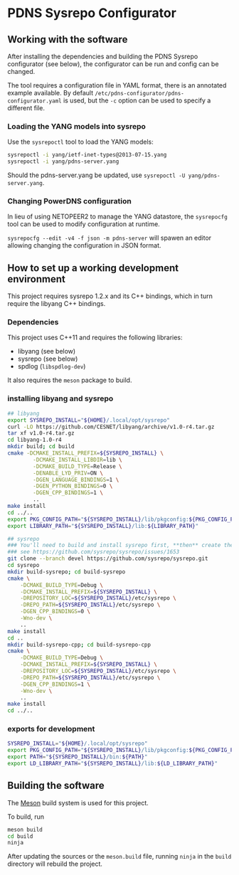 # PDNS Sysrepo Configurator

## Working with the software
After installing the dependencies and building the PDNS Sysrepo configurator (see below), the configurator can be run and config can be changed.

The tool requires a configuration file in YAML format, there is an annotated example available.
By default `/etc/pdns-configurator/pdns-configurator.yaml` is used, but the `-c` option can be used to specify a different file.

### Loading the YANG models into sysrepo
Use the `sysrepoctl` tool to load the YANG models:

```bash
sysrepoctl -i yang/ietf-inet-types@2013-07-15.yang
sysrepoctl -i yang/pdns-server.yang
```

Should the pdns-server.yang be updated, use `sysrepoctl -U yang/pdns-server.yang`.

### Changing PowerDNS configuration
In lieu of using NETOPEER2 to manage the YANG datastore, the `sysrepocfg` tool can be used to modify configuration at runtime.

`sysrepocfg --edit -v4 -f json -m pdns-server` will spawen an editor allowing changing the configuration in JSON format.

## How to set up a working development environment
This project requires sysrepo 1.2.x and its C++ bindings, which in turn require the libyang C++ bindings.

### Dependencies
This project uses C++11 and requires the following libraries:

 * libyang (see below)
 * sysrepo (see below)
 * spdlog (`libspdlog-dev`)

It also requires the `meson` package to build.

### installing libyang and sysrepo
```bash
## libyang
export SYSREPO_INSTALL="${HOME}/.local/opt/sysrepo"
curl -LO https://github.com/CESNET/libyang/archive/v1.0-r4.tar.gz
tar xf v1.0-r4.tar.gz
cd libyang-1.0-r4
mkdir build; cd build
cmake -DCMAKE_INSTALL_PREFIX=${SYSREPO_INSTALL} \
        -DCMAKE_INSTALL_LIBDIR=lib \
        -DCMAKE_BUILD_TYPE=Release \
        -DENABLE_LYD_PRIV=ON \
        -DGEN_LANGUAGE_BINDINGS=1 \
        -DGEN_PYTHON_BINDINGS=0 \
        -DGEN_CPP_BINDINGS=1 \
        ..
make install
cd ../..
export PKG_CONFIG_PATH="${SYSREPO_INSTALL}/lib/pkgconfig:${PKG_CONFIG_PATH}"
export LIBRARY_PATH="${SYSREPO_INSTALL}/lib:${LIBRARY_PATH}"

## sysrepo
### You'll need to build and install sysrepo first, **then** create the bindings
### see https://github.com/sysrepo/sysrepo/issues/1653
git clone --branch devel https://github.com/sysrepo/sysrepo.git
cd sysrepo
mkdir build-sysrepo; cd build-sysrepo
cmake \
    -DCMAKE_BUILD_TYPE=Debug \
    -DCMAKE_INSTALL_PREFIX=${SYSREPO_INSTALL} \
    -DREPOSITORY_LOC=${SYSREPO_INSTALL}/etc/sysrepo \
    -DREPO_PATH=${SYSREPO_INSTALL}/etc/sysrepo \
    -DGEN_CPP_BINDINGS=0 \
    -Wno-dev \
    ..
make install
cd ..
mkdir build-sysrepo-cpp; cd build-sysrepo-cpp
cmake \
    -DCMAKE_BUILD_TYPE=Debug \
    -DCMAKE_INSTALL_PREFIX=${SYSREPO_INSTALL} \
    -DREPOSITORY_LOC=${SYSREPO_INSTALL}/etc/sysrepo \
    -DREPO_PATH=${SYSREPO_INSTALL}/etc/sysrepo \
    -DGEN_CPP_BINDINGS=1 \
    -Wno-dev \
    ..
make install
cd ../..
```

### exports for development
```bash
SYSREPO_INSTALL="${HOME}/.local/opt/sysrepo"
export PKG_CONFIG_PATH="${SYSREPO_INSTALL}/lib/pkgconfig:${PKG_CONFIG_PATH}"
export PATH="${SYSREPO_INSTALL}/bin:${PATH}"
export LD_LIBRARY_PATH="${SYSREPO_INSTALL}/lib:${LD_LIBRARY_PATH}"
```

## Building the software
The [Meson](https://mesonbuild.com/Builtin-options.html) build system is used for this project.

To build, run

```bash
meson build
cd build
ninja
```

After updating the sources or the `meson.build` file, running `ninja` in the `build` directory will rebuild the project.
